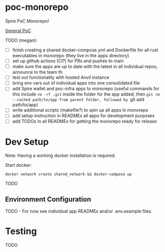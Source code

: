 # poc-monorepo
Spire PoC Monorepo!

[General PoC](https://www.notion.so/spirelabs/Spire-PoC-Infrastructure-9caebb8915f24a1fba9caf1365b05737)


TODO (megan): 
- [ ] finish creating a shared docker-compose.yml and Dockerfile for all rust executables in monorepo (they live in the apps directory)
- [ ] set up github actions (CI?) for PRs and pushes to main
- [ ] make sure the apps are up to date with the latest in all individual repos, announce to the team th
- [ ] test out functionality with hosted Anvil instance
- [ ] bring env vars out of individual apps into one consolidated file
- [ ] add Spire wallet and poc-infra apps to monorepo (useful commands for this include `rm -rf .git` inside the folder for the app added, then `git rm --cached path/to/app from parent folder, followed by `git add path/to/app)
- [ ] write additional scripts (makefile?) to spin up all apps in monorepo
- [ ] add setup instruction in READMEs all apps for development purposes
- [ ] add TODOs in all READMEs for getting the monorepo ready for release

# Dev Setup

Note: Having a working docker installation is required.

Start docker:
```shell
docker network create shared_network && docker-compose up
```

TODO


## Environment Configuration

TODO - For now see individual app READMEs and/or .env.example files.

# Testing

TODO

